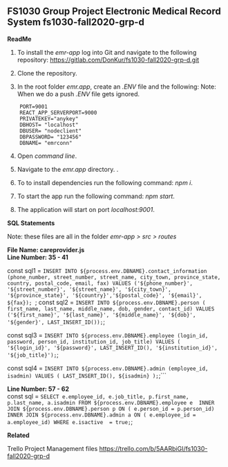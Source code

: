 FS1030 Group Project
Electronic Medical Record System
fs1030-fall2020-grp-d
----------------------------------------------------------------------------------------------------------------------

**ReadMe**

1. To install the _emr-app_ log into Git and navigate to the following repository: https://gitlab.com/DonKur/fs1030-fall2020-grp-d.git

2. Clone the repository.

3. In the root folder _emr.app_, create an _.ENV_ file and the following:
Note: When we do a push _.ENV_ file gets ignored.

```
	PORT=9001
	REACT_APP_SERVERPORT=9000
	PRIVATEKEY="anykey"
	DBHOST= "localhost"
	DBUSER= "nodeclient"
	DBPASSWORD= "123456"
	DBNAME= "emrconn"
```

4. Open _command line_.

5. Navigate to the _emr.app_ directory.
.
5. To to install dependencies run the following command: _npm i_.

6. To start the app run the following command: _npm start_.

7. The application will start on port _localhost:9001_.

**SQL Statements**

Note: these files are all in the folder _emr-app > src > routes_  

**File Name: careprovider.js  
Line Number: 35 - 41**
  
  const sql1 = `INSERT INTO ${process.env.DBNAME}.contact_information (phone_number, street_number, street_name, city_town, province_state, country, postal_code, email, fax) VALUES ('${phone_number}', '${street_number}', '${street_name}', '${city_town}', '${province_state}', '${country}','${postal_code}', '${email}', ${fax});
`;
  const sql2 = `INSERT INTO ${process.env.DBNAME}.person ( first_name, last_name, middle_name, dob, gender, contact_id) VALUES ('${first_name}', '${last_name}', '${middle_name}', '${dob}', '${gender}', LAST_INSERT_ID());`;

  const sql3 = `INSERT INTO ${process.env.DBNAME}.employee (login_id, password, person_id, institution_id, job_title) VALUES ( '${login_id}', '${password}', LAST_INSERT_ID(), '${institution_id}', '${job_title}');`;

  const sql4 = `INSERT INTO ${process.env.DBNAME}.admin (employee_id, isadmin) VALUES ( LAST_INSERT_ID(), ${isadmin} );`;```
  
**Line Number: 57 - 62**  
   const sql = `SELECT e.employee_id, e.job_title, p.first_name, p.last_name, a.isadmin
  FROM ${process.env.DBNAME}.employee e 
      INNER JOIN ${process.env.DBNAME}.person p ON ( e.person_id = p.person_id)  
      INNER JOIN ${process.env.DBNAME}.admin a ON ( e.employee_id = a.employee_id)
  WHERE e.isactive  = true;`;

  


**Related**

Trello Project Management files
https://trello.com/b/5AARbiGI/fs1030-fall2020-grp-d



